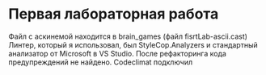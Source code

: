 # Первая лабораторная работа
Файл с аскинемой находится в brain_games (файл fisrtLab-ascii.cast)   
Линтер, который я использовал, был StyleCop.Analyzers и стандартный анализатор от Microsoft в VS Studio. После рефакторинга кода предупреждений не найдено.
Codeclimat подключил
